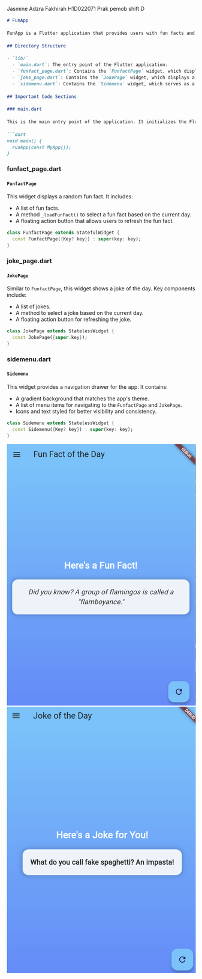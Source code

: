 Jasmine Adzra Fakhirah
H1D022071
Prak pemob shift D

```markdown
# FunApp

FunApp is a Flutter application that provides users with fun facts and jokes of the day. The app features a simple and intuitive user interface with a side navigation menu for easy access to different sections.

## Directory Structure

- `lib/`
  - `main.dart`: The entry point of the Flutter application.
  - `funfact_page.dart`: Contains the `FunfactPage` widget, which displays a fun fact.
  - `joke_page.dart`: Contains the `JokePage` widget, which displays a joke.
  - `sidemenu.dart`: Contains the `Sidemenu` widget, which serves as a navigation drawer.

## Important Code Sections

### main.dart

This is the main entry point of the application. It initializes the Flutter app and sets up the home page, which includes the `Sidemenu`.

```dart
void main() {
  runApp(const MyApp());
}
```

### funfact_page.dart

#### `FunfactPage`

This widget displays a random fun fact. It includes:

- A list of fun facts.
- A method `_loadFunFact()` to select a fun fact based on the current day.
- A floating action button that allows users to refresh the fun fact.

```dart
class FunfactPage extends StatefulWidget {
  const FunfactPage({Key? key}) : super(key: key);
}
```

### joke_page.dart

#### `JokePage`

Similar to `FunfactPage`, this widget shows a joke of the day. Key components include:

- A list of jokes.
- A method to select a joke based on the current day.
- A floating action button for refreshing the joke.

```dart
class JokePage extends StatelessWidget {
  const JokePage({super.key});
}
```

### sidemenu.dart

#### `Sidemenu`

This widget provides a navigation drawer for the app. It contains:

- A gradient background that matches the app's theme.
- A list of menu items for navigating to the `FunfactPage` and `JokePage`.
- Icons and text styled for better visibility and consistency.

```dart
class Sidemenu extends StatelessWidget {
  const Sidemenu({Key? key}) : super(key: key);
}
```
![img.png](img.png)
![img_1.png](img_1.png)